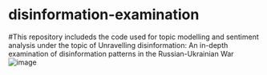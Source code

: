 # disinformation-examination
#This repository includeds the code used for topic modelling and sentiment analysis under the topic of Unravelling disinformation: An in-depth examination of disinformation patterns in the Russian-Ukrainian War![image](https://github.com/ChloeChen0011/disinformation-examination/assets/136709718/8300d9bb-60fa-4e1c-be49-00cd0896c5ab)
 
